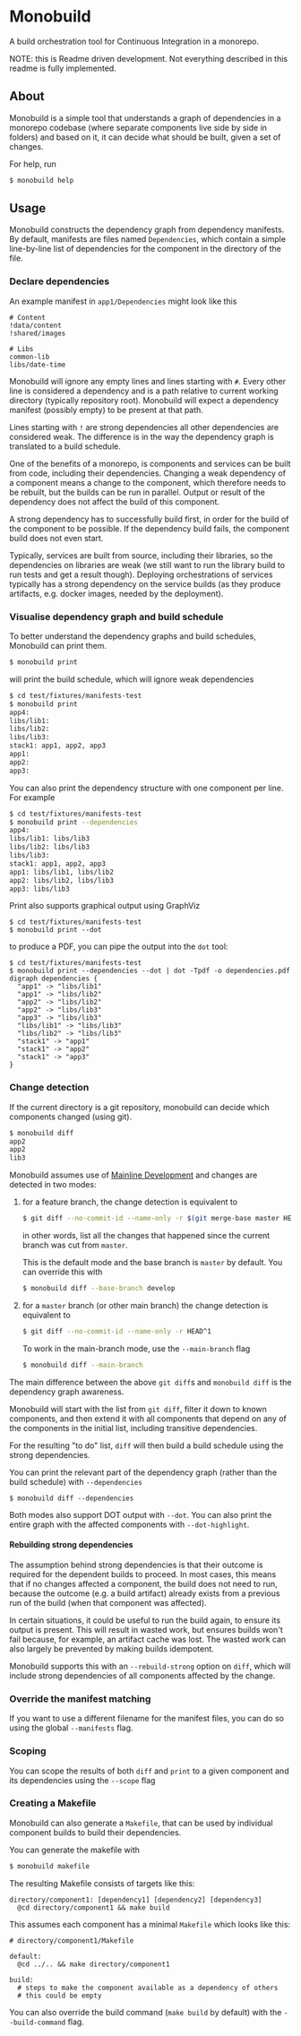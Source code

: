 # Monobuild

A build orchestration tool for Continuous Integration in a monorepo.

NOTE: this is Readme driven development. Not everything described in this readme
is fully implemented.

## About

Monobuild is a simple tool that understands a graph of dependencies in
a monorepo codebase (where separate components live side by side in folders)
and based on it, it can decide what should be built, given a set of changes.

For help, run

```sh
$ monobuild help
```

## Usage

Monobuild constructs the dependency graph from dependency manifests. By
default, manifests are files named `Dependencies`, which contain a simple
line-by-line list of dependencies for the component in the directory of the
file.

### Declare dependencies

An example manifest in `app1/Dependencies` might look like this

```
# Content
!data/content
!shared/images

# Libs
common-lib
libs/date-time
```

Monobuild will ignore any empty lines and lines starting with `#`. Every other
line is considered a dependency and is a path relative to current working
directory (typically repository root). Monobuild will expect a dependency
manifest (possibly empty) to be present at that path.

Lines starting with `!` are strong dependencies all other dependencies are
considered weak. The difference is in the way the dependency graph is translated
to a build schedule.

One of the benefits of a monorepo, is components and services can be built from
code, including their dependencies. Changing a weak dependency of a component
means a change to the component, which therefore needs to be rebuilt, but the
builds can be run in parallel. Output or result of the dependency does not
affect the build of this component.

A strong dependency has to successfully build first, in order for the build of
the component to be possible. If the dependency build fails, the component
build does not even start.

Typically, services are built from source, including their libraries, so the
dependencies on libraries are weak (we still want to run the library build to
run tests and get a result though). Deploying orchestrations of services
typically has a strong dependency on the service builds (as they produce
artifacts, e.g. docker images, needed by the deployment).

### Visualise dependency graph and build schedule

To better understand the dependency graphs and build schedules, Monobuild can
print them.

```sh
$ monobuild print
```

will print the build schedule, which will ignore weak dependencies

```sh
$ cd test/fixtures/manifests-test
$ monobuild print
app4:
libs/lib1:
libs/lib2:
libs/lib3:
stack1: app1, app2, app3
app1:
app2:
app3:
```

You can also print the dependency structure with one component per line. For example

```sh
$ cd test/fixtures/manifests-test
$ monobuild print --dependencies
app4:
libs/lib1: libs/lib3
libs/lib2: libs/lib3
libs/lib3:
stack1: app1, app2, app3
app1: libs/lib1, libs/lib2
app2: libs/lib2, libs/lib3
app3: libs/lib3
```

Print also supports graphical output using GraphViz

```
$ cd test/fixtures/manifests-test
$ monobuild print --dot
```

to produce a PDF, you can pipe the output into the `dot` tool:

```
$ cd test/fixtures/manifests-test
$ monobuild print --dependencies --dot | dot -Tpdf -o dependencies.pdf
digraph dependencies {
  "app1" -> "libs/lib1"
  "app1" -> "libs/lib2"
  "app2" -> "libs/lib2"
  "app2" -> "libs/lib3"
  "app3" -> "libs/lib3"
  "libs/lib1" -> "libs/lib3"
  "libs/lib2" -> "libs/lib3"
  "stack1" -> "app1"
  "stack1" -> "app2"
  "stack1" -> "app3"
}
```

### Change detection

If the current directory is a git repository, monobuild can decide which
components changed (using git).

```sh
$ monobuild diff
app2
app2
lib3
```

Monobuild assumes use of [Mainline Development](https://gitversion.readthedocs.io/en/latest/reference/mainline-development/)
and changes are detected in two modes:

1.  for a feature branch, the change detection is equivalent to

    ```sh
    $ git diff --no-commit-id --name-only -r $(git merge-base master HEAD)
    ```

    in other words, list all the changes that happened since the current branch
    was cut from `master`.

    This is the default mode and the base branch is `master` by default.
    You can override this with

    ```sh
    $ monobuild diff --base-branch develop
    ```

2.  for a `master` branch (or other main branch) the change detection is equivalent
    to

    ```sh
    $ git diff --no-commit-id --name-only -r HEAD^1
    ```

    To work in the main-branch mode, use the `--main-branch` flag

    ```sh
    $ monobuild diff --main-branch
    ```

The main difference between the above `git diff`s and `monobuild diff` is the
dependency graph awareness.

Monobuild will start with the list from `git diff`, filter it down to known
components, and then extend it with all components that depend on any of the
components in the initial list, including transitive dependencies.

For the resulting "to do" list, `diff` will then build a build schedule using the
strong dependencies.

You can print the relevant part of the dependency graph (rather than
the build schedule) with `--dependencies`

```
$ monobuild diff --dependencies
```

Both modes also support DOT output with `--dot`. You can also print
the entire graph with the affected components with `--dot-highlight`.

#### Rebuilding strong dependencies

The assumption behind strong dependencies is that their outcome is required
for the dependent builds to proceed. In most cases, this means that if no
changes affected a component, the build does not need to run, because the outcome
(e.g. a build artifact) already exists from a previous run of the build (when
that component was affected).

In certain situations, it could be useful to run the build again, to ensure its
output is present. This will result in wasted work, but ensures builds won't
fail because, for example, an artifact cache was lost. The wasted work can
also largely be prevented by making builds idempotent.

Monobuild supports this with an `--rebuild-strong` option on `diff`, which will
include strong dependencies of all components affected by the change.

### Override the manifest matching

If you want to use a different filename for the manifest files, you can do so
using the global `--manifests` flag.

### Scoping

You can scope the results of both `diff` and `print` to a given component
and its dependencies using the `--scope` flag

### Creating a Makefile

Monobuild can also generate a `Makefile`, that can be used by individual
component builds to build their dependencies.

You can generate the makefile with

```sh
$ monobuild makefile
```

The resulting Makefile consists of targets like this:

```make
directory/component1: [dependency1] [dependency2] [dependency3]
  @cd directory/component1 && make build
```

This assumes each component has a minimal `Makefile` which looks like this:

```make
# directory/component1/Makefile

default:
  @cd ../.. && make directory/component1

build:
  # steps to make the component available as a dependency of others
  # this could be empty
```

You can also override the build command (`make build` by default) with the
`--build-command` flag.

